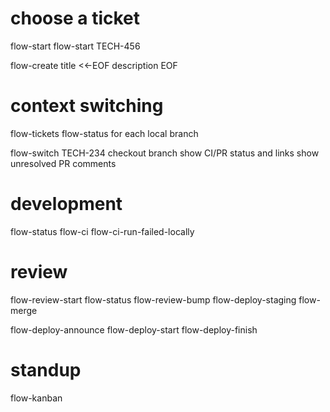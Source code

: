 # choose a ticket
flow-start
flow-start TECH-456

flow-create title <<-EOF
  description
EOF

# context switching
flow-tickets
  flow-status for each local branch

flow-switch TECH-234
  checkout branch
  show CI/PR status and links
  show unresolved PR comments


# development
flow-status
flow-ci
flow-ci-run-failed-locally

# review
flow-review-start
flow-status
flow-review-bump
flow-deploy-staging
flow-merge

flow-deploy-announce
flow-deploy-start
flow-deploy-finish

# standup
flow-kanban
